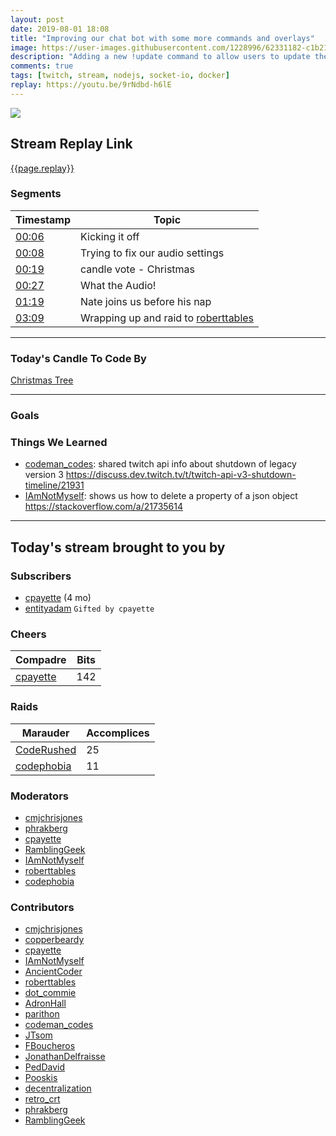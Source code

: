```yaml
---
layout: post
date: 2019-08-01 18:08
title: "Improving our chat bot with some more commands and overlays"
image: https://user-images.githubusercontent.com/1228996/62331182-c1b21d80-b480-11e9-87fb-5cc251b7ef91.png
description: "Adding a new !update command to allow users to update their user profiles that we store from Twitch."
comments: true
tags: [twitch, stream, nodejs, socket-io, docker]
replay: https://youtu.be/9rNdbd-h6lE
---
```


<img src="{{page.image}}"/>

## Stream Replay Link

[{{page.replay}}]({{page.replay}})

<!--more-->

### Segments

| Timestamp | Topic
| ---       | ---
| [00:06]({{page.replay}}?t=407.457) | Kicking it off |
| [00:08]({{page.replay}}?t=528.745) | Trying to fix our audio settings |
| [00:19]({{page.replay}}?t=1185.723) | candle vote - Christmas |
| [00:27]({{page.replay}}?t=1632.873) | What the Audio! |
| [01:19]({{page.replay}}?t=4747.694) | Nate joins us before his nap |
| [03:09]({{page.replay}}?t=11340) | Wrapping up and raid to [roberttables](https://twitch.tv/roberttables)     |

---

### Today's Candle To Code By

[Christmas Tree](https://amzn.to/2Djr7R0)

---

### Goals

### Things We Learned

- [codeman_codes](https://twitch.tv/codeman_codes): shared twitch api info about shutdown of legacy version 3 https://discuss.dev.twitch.tv/t/twitch-api-v3-shutdown-timeline/21931
- [IAmNotMyself](https://twitch.tv/iamnotmyself): shows us how to delete a property of a json object https://stackoverflow.com/a/21735614

---

## Today's stream brought to you by

### Subscribers

- [cpayette](https://twitch.tv/cpayette) (4 mo)
- [entityadam](https://twitch.tv/entityadam) `Gifted by cpayette`

### Cheers

| Compadre            | Bits        |
| ---                 | ---         |
| [cpayette](https://twitch.tv/cpayette) | 142 |

### Raids

| Marauder            | Accomplices |
| ---                 | ---         |
| [CodeRushed](https://twitch.tv/coderushed) | 25 |
| [codephobia](https://twitch.tv/codephobia) | 11 |

### Moderators

- [cmjchrisjones](https://twitch.tv/cmjchrisjones)
- [phrakberg](https://twitch.tv/phrakberg)
- [cpayette](https://twitch.tv/cpayette)
- [RamblingGeek](https://twitch.tv/ramblinggeek)
- [IAmNotMyself](https://twitch.tv/iamnotmyself)
- [roberttables](https://twitch.tv/roberttables)
- [codephobia](https://twitch.tv/codephobia)

### Contributors

- [cmjchrisjones](https://twitch.tv/cmjchrisjones)
- [copperbeardy](https://twitch.tv/copperbeardy)
- [cpayette](https://twitch.tv/cpayette)
- [IAmNotMyself](https://twitch.tv/iamnotmyself)
- [AncientCoder](https://twitch.tv/ancientcoder)
- [roberttables](https://twitch.tv/roberttables)
- [dot_commie](https://twitch.tv/dot_commie)
- [AdronHall](https://twitch.tv/adronhall)
- [parithon](https://twitch.tv/parithon)
- [codeman_codes](https://twitch.tv/codeman_codes)
- [JTsom](https://twitch.tv/jtsom)
- [FBoucheros](https://twitch.tv/fboucheros)
- [JonathanDelfraisse](https://twitch.tv/jonathandelfraisse)
- [PedDavid](https://twitch.tv/peddavid)
- [Pooskis](https://twitch.tv/pooskis)
- [decentralization](https://twitch.tv/decentralization)
- [retro_crt](https://twitch.tv/retro_crt)
- [phrakberg](https://twitch.tv/phrakberg)
- [RamblingGeek](https://twitch.tv/ramblinggeek)
